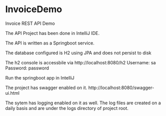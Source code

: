 # InvoiceDemo

Invoice REST API Demo

The API Project has been done in IntelliJ IDE.

The API is written as a Springboot service.

The database configured is H2 using JPA and does not persist to disk

The h2 console is accessbile via http://localhost:8080/h2
Username: sa
Password: password

Run the springboot app in IntelliJ

The project has swagger enabled on it.
http://localhost:8080/swagger-ui.html

The sytem has logging enabled on it as well. The log files are created on a daily basis and are under the logs directory of project root.


